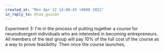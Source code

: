 ```yaml
---
created_at: "Mon Apr 12 14:00:45 +0000 2021"
in_reply_to: @leo_guinan
---
```


Experiment 3: I'm in the process of putting together a course for neurodivergent individuals who are interested in becoming entrepreneurs. All members of the test group will pay 10% of the full cost of the course as a way to prove feasibility. Then once the course launches,